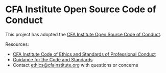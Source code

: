# CFA Institute Open Source Code of Conduct

This project has adopted the [CFA Institute Open Source Code of Conduct](https://#).

Resources:

- [CFA Institute Code of Ethics and Standards of Professional Conduct](https://www.cfainstitute.org/en/ethics-standards/ethics/code-of-ethics-standards-of-conduct-guidance)
- [Guidance for the Code and Standards](https://www.cfainstitute.org/en/ethics-standards/ethics/code-of-ethics-standards-of-professional-conduct-application-guidance)
- Contact [ethics@cfainstitute.org](mailto:ethics@cfainstitute.org) with questions or concerns
